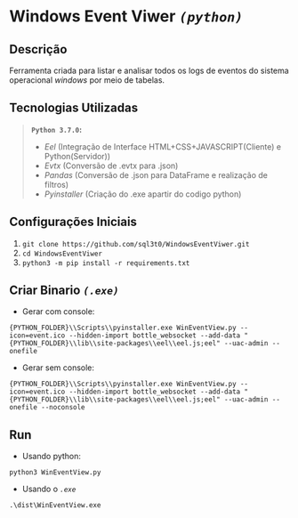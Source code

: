 # Windows Event Viwer _`(python)`_

## Descrição

Ferramenta criada para listar e analisar todos os logs de eventos do sistema operacional _windows_ por meio de tabelas.

## Tecnologias Utilizadas

> __`Python 3.7.0`:__
>- _Eel_          (Integração de Interface HTML+CSS+JAVASCRIPT(Cliente) e Python(Servidor))
>- _Evtx_         (Conversão de .evtx para .json)
>- _Pandas_       (Conversão de .json para DataFrame e realização de filtros)
>- _Pyinstaller_  (Criação do .exe apartir do codigo python)

## Configurações Iniciais

1. `git clone https://github.com/sql3t0/WindowsEventViwer.git`
2. `cd WindowsEventViwer`
3. `python3 -m pip install -r requirements.txt`

## Criar Binario _`(.exe)`_

- Gerar com console:
```
{PYTHON_FOLDER}\\Scripts\\pyinstaller.exe WinEventView.py --icon=event.ico --hidden-import bottle_websocket --add-data "{PYTHON_FOLDER}\\lib\\site-packages\\eel\\eel.js;eel" --uac-admin --onefile
```

- Gerar sem console:
```
{PYTHON_FOLDER}\\Scripts\\pyinstaller.exe WinEventView.py --icon=event.ico --hidden-import bottle_websocket --add-data "{PYTHON_FOLDER}\\lib\\site-packages\\eel\\eel.js;eel" --uac-admin --onefile --noconsole
```

## Run

- Usando python:
```
python3 WinEventView.py
```

- Usando o _`.exe`_
```
.\dist\WinEventView.exe
```
